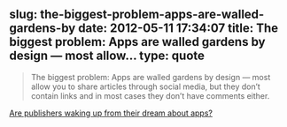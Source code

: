 slug: the-biggest-problem-apps-are-walled-gardens-by
date: 2012-05-11 17:34:07
title: The biggest problem: Apps are walled gardens by design — most allow...
type: quote
---

> The biggest problem: Apps are walled gardens by design — most allow you to share articles through social media, but they don’t contain links and in most cases they don’t have comments either.

[Are publishers waking up from their dream about apps?](http://gigaom.com/2012/05/07/are-publishers-waking-up-from-their-dream-about-apps/)
